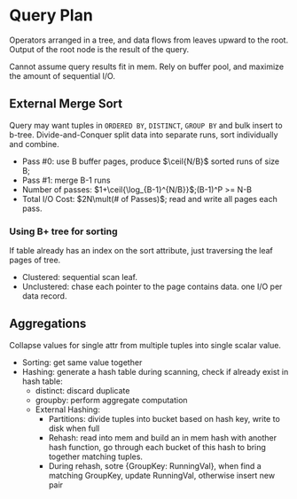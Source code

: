 # Query Plan
Operators arranged in a tree, and data flows from leaves upward to the root.  
Output of the root node is the result of the query.

Cannot assume query results fit in mem. Rely on buffer pool, and maximize the amount of sequential I/O.

## External Merge Sort
Query may want tuples in `ORDERED BY`, `DISTINCT`, `GROUP BY` and bulk insert to b-tree.
Divide-and-Conquer split data into separate runs, sort individually and combine.
- Pass #0: use B buffer pages, produce $\ceil{N/B}$ sorted runs of size B;
- Pass #1: merge B-1 runs
- Number of passes: $1+\ceil{\log_{B-1}^{N/B}}$;(B-1)^P >= N-B
- Total I/O Cost: $2N\mult(# of Passes)$; read and write all pages each pass.

### Using B+ tree for sorting
If table already has an index on the sort attribute, just traversing the leaf pages of tree.
- Clustered: sequential scan leaf.
- Unclustered: chase each pointer to the page contains data. one I/O per data record.

## Aggregations
Collapse values for single attr from multiple tuples into single scalar value.
- Sorting: get same value together
- Hashing: generate a hash table during scanning, check if already exist in hash table:
  - distinct: discard duplicate
  - groupby: perform aggregate computation
  - External Hashing:
    - Partitions: divide tuples into bucket based on hash key, write to disk when full
    - Rehash: read into mem and build an in mem hash with another hash function, go through each bucket of this hash to bring together matching tuples.
    - During rehash, sotre {GroupKey: RunningVal}, when find a matching GroupKey, update RunningVal, otherwise insert new pair
